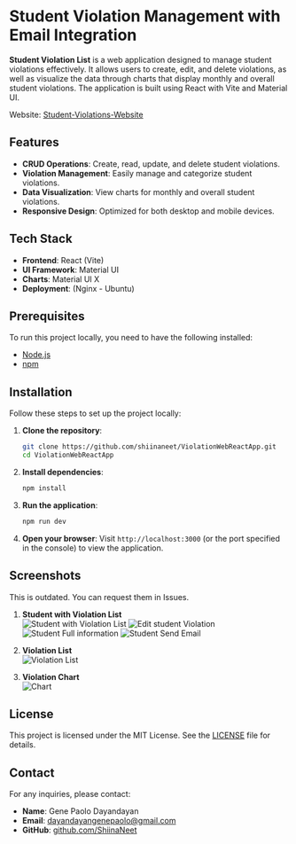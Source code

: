# Student Violation Management with Email Integration

**Student Violation List** is a web application designed to manage student violations effectively. It allows users to create, edit, and delete violations, as well as visualize the data through charts that display monthly and overall student violations. The application is built using React with Vite and Material UI.

Website: [Student-Violations-Website](https://react.shiinaneet.site/)

## Features

- **CRUD Operations**: Create, read, update, and delete student violations.
- **Violation Management**: Easily manage and categorize student violations.
- **Data Visualization**: View charts for monthly and overall student violations.
- **Responsive Design**: Optimized for both desktop and mobile devices.

## Tech Stack

- **Frontend**: React (Vite)
- **UI Framework**: Material UI
- **Charts**: Material UI X
- **Deployment**: (Nginx - Ubuntu)

## Prerequisites

To run this project locally, you need to have the following installed:

- [Node.js](https://nodejs.org/en/)
- [npm](https://www.npmjs.com/)

## Installation

Follow these steps to set up the project locally:

1. **Clone the repository**:
    ```bash
    git clone https://github.com/shiinaneet/ViolationWebReactApp.git
    cd ViolationWebReactApp
    ```

2. **Install dependencies**:
    ```bash
    npm install
    ```

3. **Run the application**:
    ```bash
    npm run dev
    ```

4. **Open your browser**:
    Visit `http://localhost:3000` (or the port specified in the console) to view the application.

## Screenshots

This is outdated. You can request them in Issues.

1. **Student with Violation List**  
    ![Student with Violation List](https://github.com/user-attachments/assets/39acb72e-8403-42c0-995a-bcd072fa47d3)
    ![Edit student Violation](https://github.com/user-attachments/assets/9ddb6852-a53c-4839-ad62-a95696e9036d)
    ![Student Full information](https://github.com/user-attachments/assets/08c4654e-bb3f-464c-89ec-ce923832af91)
    ![Student Send Email](https://github.com/user-attachments/assets/919355d2-e65e-40af-b5e9-0f40982859ea)


2. **Violation List**  
    ![Violation List](https://github.com/user-attachments/assets/63d9ced8-9b86-42f4-906a-19d4f556d5a4)


3. **Violation Chart**  
    ![Chart](https://github.com/user-attachments/assets/b85a80b1-906c-429c-bc24-1f97fd0d7b7b)


## License

This project is licensed under the MIT License. See the [LICENSE](LICENSE) file for details.

## Contact

For any inquiries, please contact:
- **Name**: Gene Paolo Dayandayan
- **Email**: dayandayangenepaolo@gmail.com
- **GitHub**: [github.com/ShiinaNeet](https://github.com/ShiinaNeet)

